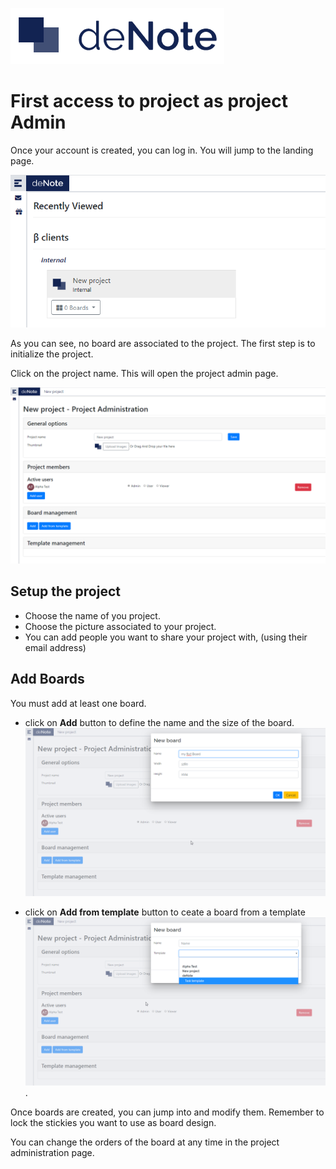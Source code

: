 ![deNote Logo](./assets/images/denote-logo.png)

# First access to project as project Admin

Once your account is created, you can log in. You will jump to the landing page.

![Landing Page](./assets/images/new-project-admin/landing-page.png)

As you can see, no board are associated to the project.
The first step is to initialize the project.

Click on the project name. This will open the project admin page.

![Project admin page](./assets/images/new-project-admin/project-page-admin-start.png)

## Setup the project

* Choose the name of you project.
* Choose the picture associated to your project.
* You can add people you want to share your project with, (using their email address)

## Add Boards
You must add at least one board.

* click on **Add** button to define the name and the size of the board.
![Add](./assets/images/new-project-admin/add-board.png)


* click on **Add from template** button to ceate a board from a template
![Add from template](./assets/images/new-project-admin/add-board-from-template.png).

Once boards are created, you can jump into and modify them. Remember to lock the stickies you want to use as board design.

You can change the orders of the board at any time in the project administration page.